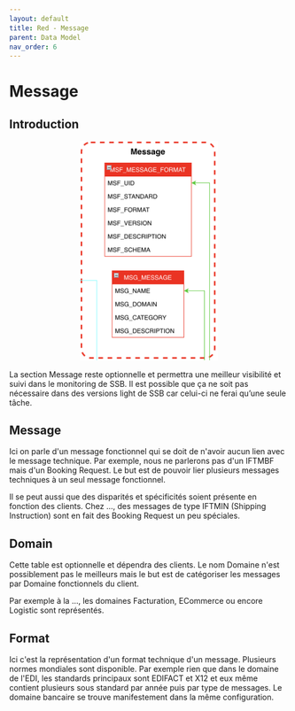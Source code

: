 ```yaml
---
layout: default
title: Red - Message
parent: Data Model
nav_order: 6
---
```


# Message #

## Introduction
<p align="center"><img src="../../assets/img/uml/FCT--Framework--DataModel--Message.png" width="250"></p>

La section Message reste optionnelle et permettra une meilleur visibilité et suivi dans le monitoring de SSB.
Il est possible que ça ne soit pas nécessaire dans des versions light de SSB car celui-ci ne ferai qu’une seule tâche.

## Message
Ici on parle d'un message fonctionnel qui se doit de n'avoir aucun lien avec le message technique.
Par exemple, nous ne parlerons pas d'un IFTMBF mais d'un Booking Request.
Le but est de pouvoir lier plusieurs messages techniques à un seul message fonctionnel.

Il se peut aussi que des disparités et spécificités soient présente en fonction des clients.
Chez ..., des messages de type IFTMIN (Shipping Instruction) sont en fait des Booking Request un peu spéciales.

## Domain
Cette table est optionnelle et dépendra des clients. Le nom Domaine n'est possiblement pas le meilleurs mais le but est de catégoriser les messages par Domaine fonctionnels du client.

Par exemple à la ..., les domaines Facturation, ECommerce ou encore Logistic sont représentés.

## Format
Ici c'est la représentation d'un format technique d'un message. Plusieurs normes mondiales sont disponible.
Par exemple rien que dans le domaine de l'EDI, les standards principaux sont EDIFACT et X12 et eux même contient plusieurs sous standard par année puis par type de messages.
Le domaine bancaire se trouve manifestement dans la même configuration.
